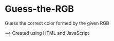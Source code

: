 # Guess-the-RGB
Guess the correct color formed by the given RGB


==> Created using HTML and JavaScript
